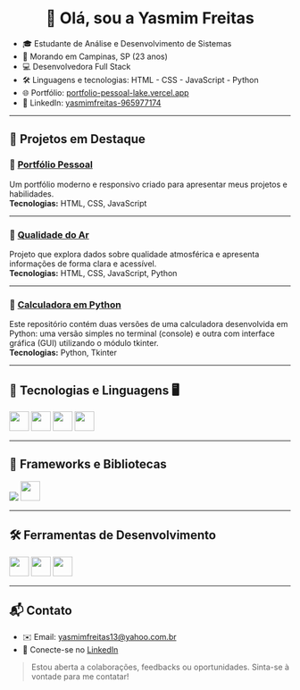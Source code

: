  <h1 align="center">💜 Olá, sou a Yasmim Freitas</h1>

- 🎓 Estudante de Análise e Desenvolvimento de Sistemas  
- 📍 Morando em Campinas, SP (23 anos)  
- 💻 Desenvolvedora Full Stack  
- 🛠️ Linguagens e tecnologias: HTML - CSS - JavaScript - Python  
- 🌐 Portfólio: [portfolio-pessoal-lake.vercel.app](https://portfolio-pessoal-lake.vercel.app)  
- 🔗 LinkedIn: [yasmimfreitas-965977174](https://www.linkedin.com/in/yasmimfreitas-965977174/)

---

## 📌 Projetos em Destaque

### 🔹 [Portfólio Pessoal](https://portfolio-pessoal-lake.vercel.app)  
Um portfólio moderno e responsivo criado para apresentar meus projetos e habilidades.  
**Tecnologias:** HTML, CSS, JavaScript

---

### 🔹 [Qualidade do Ar](https://github.com/YasmimFreitas13/Air_Quality_FullStack)  
Projeto que explora dados sobre qualidade atmosférica e apresenta informações de forma clara e acessível.  
**Tecnologias:** HTML, CSS, JavaScript, Python

---

### 🔹 [Calculadora em Python](https://github.com/YasmimFreitas13/Calculadora_Python)  
Este repositório contém duas versões de uma calculadora desenvolvida em Python: uma versão simples no terminal (console) e outra com interface gráfica (GUI) utilizando o módulo tkinter.  
**Tecnologias:** Python, Tkinter

---

## 🧠 Tecnologias e Linguagens 🖥️

<p>
  <img src="https://cdn.jsdelivr.net/gh/devicons/devicon/icons/html5/html5-original.svg" width="35px" />
  <img src="https://cdn.jsdelivr.net/gh/devicons/devicon/icons/css3/css3-original.svg" width="35px" />
  <img src="https://cdn.jsdelivr.net/gh/devicons/devicon/icons/javascript/javascript-original.svg" width="35px" />
  <img src="https://cdn.jsdelivr.net/gh/devicons/devicon/icons/python/python-original.svg" width="35px" />
</p>

---

## 🚀 Frameworks e Bibliotecas

<p>
  <img src="https://img.shields.io/badge/JSON-000000?style=for-the-badge&logo=json&logoColor=white" />
  <img src="https://cdn.jsdelivr.net/gh/devicons/devicon/icons/flask/flask-original.svg" width="35px" />
</p>

---

## 🛠️ Ferramentas de Desenvolvimento

<p>
  <img src="https://cdn.jsdelivr.net/gh/devicons/devicon/icons/git/git-original.svg" width="35px" />
  <img src="https://cdn.jsdelivr.net/gh/devicons/devicon/icons/github/github-original.svg" width="35px" />
  <img src="https://cdn.jsdelivr.net/gh/devicons/devicon/icons/vscode/vscode-original.svg" width="35px" />
</p>

---

## 📬 Contato

- ✉️ Email: [yasmimfreitas13@yahoo.com.br](mailto:yasmimfreitas13@yahoo.com.br)  
- 💼 Conecte-se no [LinkedIn](https://www.linkedin.com/in/yasmimfreitas-965977174/)  

> Estou aberta a colaborações, feedbacks ou oportunidades. Sinta-se à vontade para me contatar!

